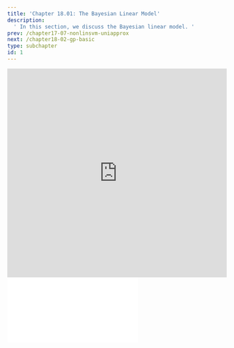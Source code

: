 ```yaml
---
title: 'Chapter 18.01: The Bayesian Linear Model'
description:
  ' In this section, we discuss the Bayesian linear model. '
prev: /chapter17-07-nonlinsvm-uniapprox
next: /chapter18-02-gp-basic
type: subchapter
id: 1
---
```



<!-- Hier jetzt die neuen Links einpflegen -->


<exercise id="1" title="Video Lecture">
<iframe width="100%" height="480" src="https://www.youtube.com/embed/H7Qy1X12Ypo" frameborder="0" allow="accelerometer; autoplay; encrypted-media; gyroscope; picture-in-picture" allowfullscreen></iframe>
</exercise>

<exercise id="2" title="Slides">
<object data="pdfs/18/slides-gp-bayes-lm.pdf" type="application/pdf" style="width:100%;height:480px">
    <embed src="pdfs/18/slides-gp-bayes-lm.pdf" type="application/pdf" />
</object>
</exercise>

